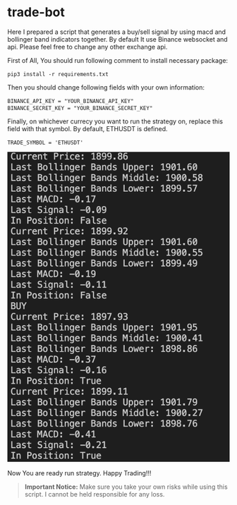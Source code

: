 # trade-bot

Here I prepared a script that generates a buy/sell signal by using macd and bollinger band indicators together. 
By default It use Binance websocket and api. Please feel free to change any other exchange api.

First of All, You should run following comment to install necessary package:

```
pip3 install -r requirements.txt
```

Then you should change following fields with your own information:

```
BINANCE_API_KEY = "YOUR_BINANCE_API_KEY"
BINANCE_SECRET_KEY = "YOUR_BINANCE_SECRET_KEY"
```

Finally, on whichever currecy you want to run the strategy on, replace this field with that symbol. By default, ETHUSDT is defined.

```
TRADE_SYMBOL = 'ETHUSDT'
```

![Output](output.png "")


Now You are ready run strategy. Happy Trading!!!

> **Important Notice:** Make sure you take your own risks while using this script. I cannot be held responsible for any loss.

